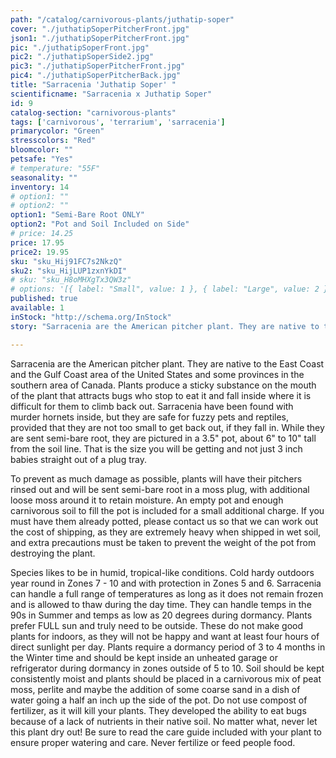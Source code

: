 ```yaml
---
path: "/catalog/carnivorous-plants/juthatip-soper"
cover: "./juthatipSoperPitcherFront.jpg"
json1: "./juthatipSoperPitcherFront.jpg"
pic: "./juthatipSoperFront.jpg"
pic2: "./juthatipSoperSide2.jpg"
pic3: "./juthatipSoperPitcherFront.jpg"
pic4: "./juthatipSoperPitcherBack.jpg"
title: "Sarracenia 'Juthatip Soper' "
scientificname: "Sarracenia x Juthatip Soper"
id: 9 
catalog-section: "carnivorous-plants"
tags: ['carnivorous', 'terrarium', 'sarracenia']
primarycolor: "Green"
stresscolors: "Red"
bloomcolor: ""
petsafe: "Yes"
# temperature: "55F"
seasonality: ""
inventory: 14
# option1: ""
# option2: ""
option1: "Semi-Bare Root ONLY"
option2: "Pot and Soil Included on Side"
# price: 14.25
price: 17.95
price2: 19.95
sku: "sku_Hij91FC7s2NkzQ"
sku2: "sku_HijLUP1zxnYkDI"
# sku: "sku_H8oMHXgTx3QW3z"
# options: '[{ label: "Small", value: 1 }, { label: "Large", value: 2 }]'
published: true
available: 1
inStock: "http://schema.org/InStock"
story: "Sarracenia are the American pitcher plant. They are native to the East Coast and the Gulf Coast area of the United States and some provinces in the southern area of Canada."

---
```

Sarracenia are the American pitcher plant. They are native to the East Coast and the Gulf Coast area of the United States and some provinces in the southern area of Canada. Plants produce a sticky substance on the mouth of the plant that attracts bugs who stop to eat it and fall inside where it is difficult for them to climb back out. Sarracenia have been found with murder hornets inside, but they are safe for fuzzy pets and reptiles, provided that they are not too small to get back out, if they fall in. While they are sent semi-bare root, they are pictured in a 3.5" pot, about 6" to 10" tall from the soil line. That is the size you will be getting and not just 3 inch babies straight out of a plug tray.

To prevent as much damage as possible, plants will have their pitchers rinsed out and will be sent semi-bare root in a moss plug, with additional loose moss around it to retain moisture. An empty pot and enough carnivorous soil to fill the pot is included for a small additional charge. If you must have them already potted, please contact us so that we can work out the cost of shipping, as they are extremely heavy when shipped in wet soil, and extra precautions must be taken to prevent the weight of the pot from destroying the plant.

Species likes to be in humid, tropical-like conditions. Cold hardy outdoors year round in Zones 7 - 10 and with protection in Zones 5 and 6. Sarracenia can handle a full range of temperatures as long as it does not remain frozen and is allowed to thaw during the day time. They can handle temps in the 90s in Summer and temps as low as 20 degrees during dormancy. Plants prefer FULL sun and truly need to be outside. These do not make good plants for indoors, as they will not be happy and want at least four hours of direct sunlight per day. Plants require a dormancy period of 3 to 4 months in the Winter time and should be kept inside an unheated garage or refrigerator during dormancy in zones outside of 5 to 10. Soil should be kept consistently moist and plants should be placed in a carnivorous mix of peat moss, perlite and maybe the addition of some coarse sand in a dish of water going a half an inch up the side of the pot. Do not use compost of fertilizer, as it will kill your plants. They developed the ability to eat bugs because of a lack of nutrients in their native soil. No matter what, never let this plant dry out! Be sure to read the care guide included with your plant to ensure proper watering and care. Never fertilize or feed people food.